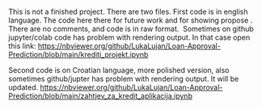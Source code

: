 This is not a finished project. There are two files. First code is in english language. The code here there for future work and for showing propose . There are no comments, and code is in raw format. 
Sometimes on github jupyter/colab code has problem with rendering output. In that case open this link: https://nbviewer.org/github/LukaLujan/Loan-Approval-Prediction/blob/main/krediti_projekt.ipynb


Second code is on Croatian language, more polished version, also sometimes github/jupter has problem with rendering output. It will be updated. 
https://nbviewer.org/github/LukaLujan/Loan-Approval-Prediction/blob/main/zahtjev_za_kredit_aplikacija.ipynb
